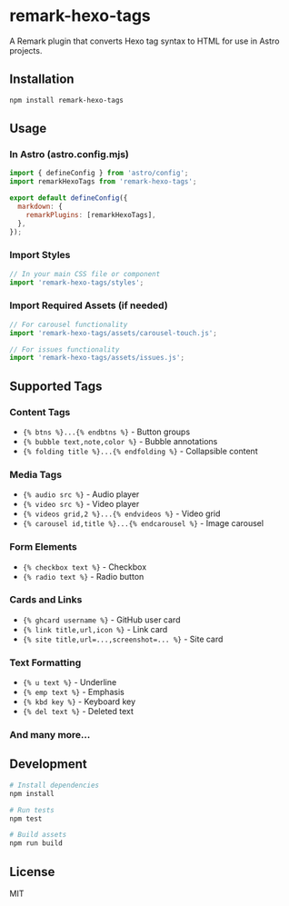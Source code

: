 # remark-hexo-tags

A Remark plugin that converts Hexo tag syntax to HTML for use in Astro projects.

## Installation

```bash
npm install remark-hexo-tags
```

## Usage

### In Astro (astro.config.mjs)

```javascript
import { defineConfig } from 'astro/config';
import remarkHexoTags from 'remark-hexo-tags';

export default defineConfig({
  markdown: {
    remarkPlugins: [remarkHexoTags],
  },
});
```

### Import Styles

```javascript
// In your main CSS file or component
import 'remark-hexo-tags/styles';
```

### Import Required Assets (if needed)

```javascript
// For carousel functionality
import 'remark-hexo-tags/assets/carousel-touch.js';

// For issues functionality  
import 'remark-hexo-tags/assets/issues.js';
```

## Supported Tags

### Content Tags
- `{% btns %}...{% endbtns %}` - Button groups
- `{% bubble text,note,color %}` - Bubble annotations
- `{% folding title %}...{% endfolding %}` - Collapsible content

### Media Tags
- `{% audio src %}` - Audio player
- `{% video src %}` - Video player
- `{% videos grid,2 %}...{% endvideos %}` - Video grid
- `{% carousel id,title %}...{% endcarousel %}` - Image carousel

### Form Elements
- `{% checkbox text %}` - Checkbox
- `{% radio text %}` - Radio button

### Cards and Links
- `{% ghcard username %}` - GitHub user card
- `{% link title,url,icon %}` - Link card
- `{% site title,url=...,screenshot=... %}` - Site card

### Text Formatting
- `{% u text %}` - Underline
- `{% emp text %}` - Emphasis
- `{% kbd key %}` - Keyboard key
- `{% del text %}` - Deleted text

### And many more...

## Development

```bash
# Install dependencies
npm install

# Run tests
npm test

# Build assets
npm run build
```

## License

MIT